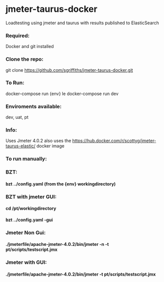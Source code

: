 # jmeter-taurus-docker
Loadtesting using jmeter and taurus with results published to ElasticSearch

### Required:
Docker and git installed

### Clone the repo:
git clone https://github.com/sgriffiths/jmeter-taurus-docker.git

### To Run:
docker-compose run {env}
Ie docker-compose run dev

### Enviroments available:
dev, uat, pt

### Info:
Uses Jmeter 4.0.2
also uses the https://hub.docker.com/r/scottyg/jmeter-taurus-elastic/ docker image

### To run manually:
### BZT: 
#### bzt ../config.yaml (from the {env} workingdirectory)

### BZT with jmeter GUI: 
#### cd /pt/workingdirectory 
#### bzt ../config.yaml -gui

### Jmeter Non Gui: 
#### ./jmeterfile/apache-jmeter-4.0.2/bin/jmeter -n -t pt/scripts/testscript.jmx

### Jmeter with GUI: 
#### ./jmeterfile/apache-jmeter-4.0.2/bin/jmeter -t pt/scripts/testscript.jmx
